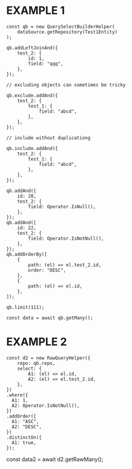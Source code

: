 # EXAMPLE 1

    const qb = new QuerySelectBuilderHelper(
        dataSource.getRepository(Test1Entity)
    );

    qb.addLeftJoinAnd({
        test_2: {
            id: 1,
            field: "qqq",
        },
    });

    // excluding objects can sometimes be tricky

    qb.exclude.addAnd({
        test_2: {
            test_1: {
                field: "abcd",
            },
        },
    });

    // include without duplicationg

    qb.include.addAnd({
        test_2: {
            test_1: {
                field: "abcd",
            },
        },
    });

    qb.addAnd({
        id: 20,
        test_2: {
            field: Operator.IsNull(),
        },
    });
    qb.addAnd({
        id: 22,
        test_2: {
            field: Operator.IsNotNull(),
        },
    });
    qb.addOrderBy([
        {
            path: (el) => el.test_2.id,
            order: "DESC",
        },
        {
            path: (el) => el.id,
        },
    ]);

    qb.limit(111);

    const data = await qb.getMany();

# EXAMPLE 2

    const d2 = new RawQueryHelper({
        repo: qb.repo,
        select: {
            A1: (el) => el.id,
            A2: (el) => el.test_2.id,
        },
    })
    .where({
      A1: 1,
      A2: Operator.IsNotNull(),
    })
    .addOrder({
      A1: "ASC",
      A2: "DESC",
    })
    .distinctOn({
      A1: true,
    });

const data2 = await d2.getRawMany();
